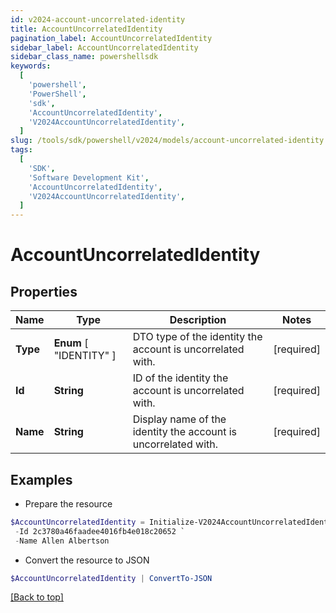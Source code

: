 ```yaml
---
id: v2024-account-uncorrelated-identity
title: AccountUncorrelatedIdentity
pagination_label: AccountUncorrelatedIdentity
sidebar_label: AccountUncorrelatedIdentity
sidebar_class_name: powershellsdk
keywords:
  [
    'powershell',
    'PowerShell',
    'sdk',
    'AccountUncorrelatedIdentity',
    'V2024AccountUncorrelatedIdentity',
  ]
slug: /tools/sdk/powershell/v2024/models/account-uncorrelated-identity
tags:
  [
    'SDK',
    'Software Development Kit',
    'AccountUncorrelatedIdentity',
    'V2024AccountUncorrelatedIdentity',
  ]
---
```


# AccountUncorrelatedIdentity

## Properties

| Name | Type | Description | Notes |
| --- | --- | --- | --- |
| **Type** | **Enum** [ "IDENTITY" ] | DTO type of the identity the account is uncorrelated with. | [required] |
| **Id** | **String** | ID of the identity the account is uncorrelated with. | [required] |
| **Name** | **String** | Display name of the identity the account is uncorrelated with. | [required] |

## Examples

- Prepare the resource

```powershell
$AccountUncorrelatedIdentity = Initialize-V2024AccountUncorrelatedIdentity  -Type IDENTITY `
 -Id 2c3780a46faadee4016fb4e018c20652 `
 -Name Allen Albertson
```

- Convert the resource to JSON

```powershell
$AccountUncorrelatedIdentity | ConvertTo-JSON
```

[[Back to top]](#)
